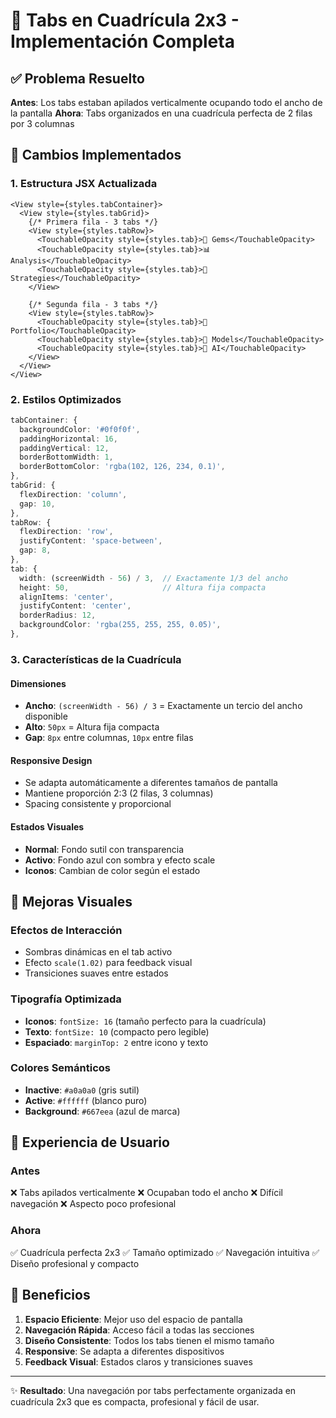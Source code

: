# 🎯 Tabs en Cuadrícula 2x3 - Implementación Completa

## ✅ Problema Resuelto

**Antes**: Los tabs estaban apilados verticalmente ocupando todo el ancho de la pantalla
**Ahora**: Tabs organizados en una cuadrícula perfecta de 2 filas por 3 columnas

## 🔧 Cambios Implementados

### 1. **Estructura JSX Actualizada**
```tsx
<View style={styles.tabContainer}>
  <View style={styles.tabGrid}>
    {/* Primera fila - 3 tabs */}
    <View style={styles.tabRow}>
      <TouchableOpacity style={styles.tab}>💎 Gems</TouchableOpacity>
      <TouchableOpacity style={styles.tab}>📊 Analysis</TouchableOpacity>
      <TouchableOpacity style={styles.tab}>🎯 Strategies</TouchableOpacity>
    </View>
    
    {/* Segunda fila - 3 tabs */}
    <View style={styles.tabRow}>
      <TouchableOpacity style={styles.tab}>💼 Portfolio</TouchableOpacity>
      <TouchableOpacity style={styles.tab}>🤖 Models</TouchableOpacity>
      <TouchableOpacity style={styles.tab}>🧠 AI</TouchableOpacity>
    </View>
  </View>
</View>
```

### 2. **Estilos Optimizados**
```typescript
tabContainer: {
  backgroundColor: '#0f0f0f',
  paddingHorizontal: 16,
  paddingVertical: 12,
  borderBottomWidth: 1,
  borderBottomColor: 'rgba(102, 126, 234, 0.1)',
},
tabGrid: {
  flexDirection: 'column',
  gap: 10,
},
tabRow: {
  flexDirection: 'row',
  justifyContent: 'space-between',
  gap: 8,
},
tab: {
  width: (screenWidth - 56) / 3,  // Exactamente 1/3 del ancho
  height: 50,                     // Altura fija compacta
  alignItems: 'center',
  justifyContent: 'center',
  borderRadius: 12,
  backgroundColor: 'rgba(255, 255, 255, 0.05)',
},
```

### 3. **Características de la Cuadrícula**

#### **Dimensiones**
- **Ancho**: `(screenWidth - 56) / 3` = Exactamente un tercio del ancho disponible
- **Alto**: `50px` = Altura fija compacta
- **Gap**: `8px` entre columnas, `10px` entre filas

#### **Responsive Design**
- Se adapta automáticamente a diferentes tamaños de pantalla
- Mantiene proporción 2:3 (2 filas, 3 columnas)
- Spacing consistente y proporcional

#### **Estados Visuales**
- **Normal**: Fondo sutil con transparencia
- **Activo**: Fondo azul con sombra y efecto scale
- **Iconos**: Cambian de color según el estado

## 🎨 Mejoras Visuales

### **Efectos de Interacción**
- Sombras dinámicas en el tab activo
- Efecto `scale(1.02)` para feedback visual
- Transiciones suaves entre estados

### **Tipografía Optimizada**
- **Iconos**: `fontSize: 16` (tamaño perfecto para la cuadrícula)
- **Texto**: `fontSize: 10` (compacto pero legible)
- **Espaciado**: `marginTop: 2` entre icono y texto

### **Colores Semánticos**
- **Inactive**: `#a0a0a0` (gris sutil)
- **Active**: `#ffffff` (blanco puro)
- **Background**: `#667eea` (azul de marca)

## 📱 Experiencia de Usuario

### **Antes**
❌ Tabs apilados verticalmente
❌ Ocupaban todo el ancho
❌ Difícil navegación
❌ Aspecto poco profesional

### **Ahora**
✅ Cuadrícula perfecta 2x3
✅ Tamaño optimizado
✅ Navegación intuitiva
✅ Diseño profesional y compacto

## 🚀 Beneficios

1. **Espacio Eficiente**: Mejor uso del espacio de pantalla
2. **Navegación Rápida**: Acceso fácil a todas las secciones
3. **Diseño Consistente**: Todos los tabs tienen el mismo tamaño
4. **Responsive**: Se adapta a diferentes dispositivos
5. **Feedback Visual**: Estados claros y transiciones suaves

---

✨ **Resultado**: Una navegación por tabs perfectamente organizada en cuadrícula 2x3 que es compacta, profesional y fácil de usar.
